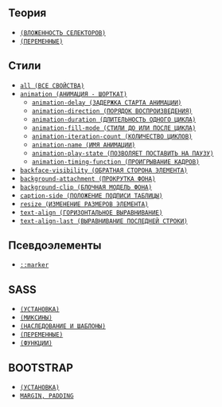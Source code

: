 <style>
  * {
    user-select: none;
  }
</style>

## Теория

- [`(ВЛОЖЕННОСТЬ СЕЛЕКТОРОВ)`](<./CSS/ТЕОРИЯ/ВЛОЖЕННОСТЬ СЕЛЕКТОРОВ.md>)
- [`(ПЕРЕМЕННЫЕ)`](./CSS/ТЕОРИЯ/ПЕРЕМЕННЫЕ.md)

## Стили

- [`all (ВСЕ СВОЙСТВА)`](<./CSS/STYLES/all (ВСЕ СВОЙСТВА).md>)
- [`animation (АНИМАЦИЯ - ШОРТКАТ)`](<./CSS/STYLES/animation (АНИМАЦИЯ - ШОРТКАТ).md>)
  - [`animation-delay (ЗАДЕРЖКА СТАРТА АНИМАЦИИ)`](<./CSS/STYLES/animation-delay (ЗАДЕРЖКА СТАРТА АНИМАЦИИ).md>)
  - [`animation-direction (ПОРЯДОК ВОСПРОИЗВЕДЕНИЯ)`](<./CSS/STYLES/animation-direction (ПОРЯДОК ВОСПРОИЗВЕДЕНИЯ).md>)
  - [`animation-duration (ДЛИТЕЛЬНОСТЬ ОДНОГО ЦИКЛА)`](<./CSS/STYLES/animation-duration (ДЛИТЕЛЬНОСТЬ ОДНОГО ЦИКЛА).md>)
  - [`animation-fill-mode (СТИЛИ ДО ИЛИ ПОСЛЕ ЦИКЛА)`](<./CSS/STYLES/animation-fill-mode (СТИЛИ ДО ИЛИ ПОСЛЕ ЦИКЛА).md>)
  - [`animation-iteration-count (КОЛИЧЕСТВО ЦИКЛОВ)`](<./CSS/STYLES/animation-iteration-count (КОЛИЧЕСТВО ЦИКЛОВ).md>)
  - [`animation-name (ИМЯ АНИМАЦИИ)`](<./CSS/STYLES/animation-name (ИМЯ АНИМАЦИИ).md>)
  - [`animation-play-state (ПОЗВОЛЯЕТ ПОСТАВИТЬ НА ПАУЗУ)`](<./CSS/STYLES/animation-play-state (ПОЗВОЛЯЕТ ПОСТАВИТЬ НА ПАУЗУ).md>)
  - [`animation-timing-function (ПРОИГРЫВАНИЕ КАДРОВ)`](<./CSS/STYLES/animation-timing-function (ПРОИГРЫВАНИЕ КАДРОВ).md>)
- [`backface-visibility (ОБРАТНАЯ СТОРОНА ЭЛЕМЕНТА)`](<./CSS/STYLES/backface-visibility (ОБРАТНАЯ СТОРОНА ЭЛЕМЕНТА).md>)
- [`background-attachment (ПРОКРУТКА ФОНА)`](<./CSS/STYLES/background-attachment (ПРОКРУТКА ФОНА).md>)
- [`background-clip (БЛОЧНАЯ МОДЕЛЬ ФОНА)`](<./CSS/STYLES/background-clip (БЛОЧНАЯ МОДЕЛЬ ФОНА).md>)
- [`caption-side (ПОЛОЖЕНИЕ ПОДПИСИ ТАБЛИЦЫ)`](<./CSS/STYLES/caption-side (ПОЛОЖЕНИЕ ПОДПИСИ ТАБЛИЦЫ).md>)
- [`resize (ИЗМЕНЕНИЕ РАЗМЕРОВ ЭЛЕМЕНТА)`](<./CSS/STYLES/resize (ИЗМЕНЕНИЕ РАЗМЕРОВ ЭЛЕМЕНТА).md>)
- [`text-align (ГОРИЗОНТАЛЬНОЕ ВЫРАВНИВАНИЕ)`](<./CSS/STYLES/text-align (ГОРИЗОНТАЛЬНОЕ ВЫРАВНИВАНИЕ).md>)
- [`text-align-last (ВЫРАВНИВАНИЕ ПОСЛЕДНЕЙ СТРОКИ)`](<./CSS/STYLES/text-align-last (ВЫРАВНИВАНИЕ ПОСЛЕДНЕЙ СТРОКИ).md>)

## Псевдоэлементы

- [`::marker`](<./CSS/ПСЕВДОЭЛЕМЕНТЫ/marker (МАРКЕРЫ СПИСКА).md>)

## SASS

- [`(УСТАНОВКА)`](./CSS/SASS/УСТАНОВКА.md)
- [`(МИКСИНЫ)`](./CSS/SASS/МИКСИНЫ.md)
- [`(НАСЛЕДОВАНИЕ И ШАБЛОНЫ)`](<./CSS/SASS/НАСЛЕДОВАНИЕ И ШАБЛОНЫ.md>)
- [`(ПЕРЕМЕННЫЕ)`](./CSS/SASS/ПЕРЕМЕННЫЕ.md)
- [`(ФУНКЦИИ)`](./CSS/SASS/ФУНКЦИИ.md)

## BOOTSTRAP

- [`(УСТАНОВКА)`](./CSS/BOOTSTRAP/УСТАНОВКА.md)
- [`MARGIN, PADDING`](<./CSS/BOOTSTRAP/MARGIN, PADDING.md>)
